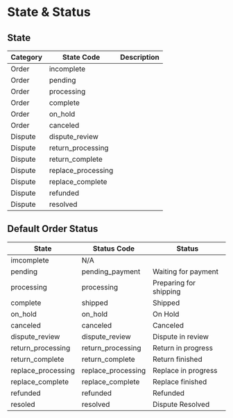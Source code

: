 # State & Status

## State&#x20;

| Category | State Code          | Description |
| -------- | ------------------- | ----------- |
| Order    | incomplete          |             |
| Order    | pending             |             |
| Order    | processing          |             |
| Order    | complete            |             |
| Order    | on\_hold            |             |
| Order    | canceled            |             |
| Dispute  | dispute\_review     |             |
| Dispute  | return\_processing  |             |
| Dispute  | return\_complete    |             |
| Dispute  | replace\_processing |             |
| Dispute  | replace\_complete   |             |
| Dispute  | refunded            |             |
| Dispute  | resolved            |             |

## Default Order Status

| State               | Status Code         | Status                 |
| ------------------- | ------------------- | ---------------------- |
| imcomplete          | N/A                 |                        |
| pending             | pending\_payment    | Waiting for payment    |
| processing          | processing          | Preparing for shipping |
| complete            | shipped             | Shipped                |
| on\_hold            | on\_hold            | On Hold                |
| canceled            | canceled            | Canceled               |
| dispute\_review     | dispute\_review     | Dispute in review      |
| return\_processing  | return\_processing  | Return in progress     |
| return\_complete    | return\_complete    | Return finished        |
| replace\_processing | replace\_processing | Replace in progress    |
| replace\_complete   | replace\_complete   | Replace finished       |
| refunded            | refunded            | Refunded               |
| resoled             | resolved            | Dispute Resolved       |
